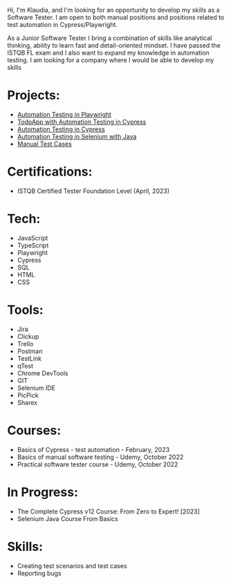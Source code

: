 Hi, I'm Klaudia, and I'm looking for an opportunity to develop my skills as a Software Tester. I am open to both manual positions and positions related to test automation in Cypress/Playwright.

As a Junior Software Tester I bring a combination of skills like analytical thinking, ability to learn fast and detail-oriented mindset. I have passed the ISTQB FL exam and I also want to expand my knowledge in automation testing. I am looking for a company where I would be able to develop my skills

# Projects:
* [Automation Testing in Playwright](https://github.com/klaudiakprojects/saucedemo-automation-testing)
* [TodoApp with Automation Testing in Cypress](https://github.com/klaudiakprojects/todoapp)
* [Automation Testing in Cypress](https://github.com/klaudiakprojects/automationexercisetesting)
* [Automation Testing in Selenium with Java](https://github.com/klaudiakprojects/java-selenium-automation)
* [Manual Test Cases](https://github.com/klaudiakprojects/basic-form)

# Certifications:
* ISTQB Certified Tester Foundation Level (April, 2023)

# Tech:
* JavaScript
* TypeScript
* Playwright
* Cypress
* SQL
* HTML
* CSS

# Tools:
* Jira
* Clickup
* Trello
* Postman
* TestLink
* qTest
* Chrome DevTools
* GIT
* Selenium IDE
* PicPick
* Sharex

# Courses:
* Basics of Cypress - test automation - February, 2023
* Basics of manual software testing - Udemy, October 2022
* Practical software tester course - Udemy, October 2022

# In Progress:
* The Complete Cypress v12 Course: From Zero to Expert! [2023]
* Selenium Java Course From Basics

# Skills:
* Creating test scenarios and test cases
* Reporting bugs

